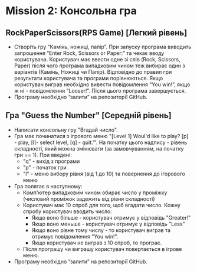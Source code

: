 # Mission 2: Консольна гра

## RockPaperScissors\(RPS Game\) \[Легкий рівень\]

* Створіть гру “Камінь, ножиці, папір”. При запуску програма виводить запрошення “Enter Rock, Scissors or Paper:” та чекає вводу користувача. Користувач має ввести одне зі слів \(Rock, Scissors, Paper\) після чого програма випадковим чином теж вибирає один з варіантів \(Камінь, Ножиці чи Папір\). Відповідно до правил гри результати користувача та програми порівнюються. Якщо користувач виграв необхідно вивести повідомлення “You win!”, якщо ж ні - повідомлення “Looser!”. Після цього програма завершується. 
* Програму необхідно “залити” на репозиторії GitHub.

## Гра "Guess the Number" \[Середній рівень\]

* Написати консольну гру "Вгадай число".
* Гра має починатися з ігрового меню "\[Level 1\] Woul'd like to play? \[p\] - play, \[l\]- select level, \[q\] - quit.'". На початку цього надпису - рівень складності, який можна змінювати \(за замовчуванням, на початку гри == 1\). При введені:
  * "q" - вихід з програми
  * "p" - початок гри
  * "l" - меню вибору рівня \(від 1 до 10\) та повернення до ігорового меню
* Гра полягає в наступному:
  * Комп'ютер випадковим чином обирає число у проміжку \(числовий проміжок задежить від рівня складності\)
  * Користувач має 10 спроб для того, щоб вгадати число. Кожну спробу користувач вводить число:
    * Якщо воно більше - користувач отримує у відповідь "Greater!"
    * Якщо воно меньше - користувач отримує у відповідь "Less"
    * Якщо воно рівне тому числу - то користувач виграв та отримує повідомлення "You win!". 
    * Якщо користувач не виграв з 10 спроб, то програє.
  * Після програшу чи виграшу користувач повертається в ігрове меню.
* Програму необхідно “залити” на репозиторії GitHub.



